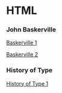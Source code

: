 HTML
====

### John Baskerville

[Baskerville 1](https://cal-orr.github.io/john_baskerville/johnbaskerville.html)

[Baskerville 2](https://cal-orr.github.io/john_baskerville/johnbaskerville2.html)


### History of Type

[History of Type 1](https://cal-orr.github.io/john_baskerville/type1.html)
